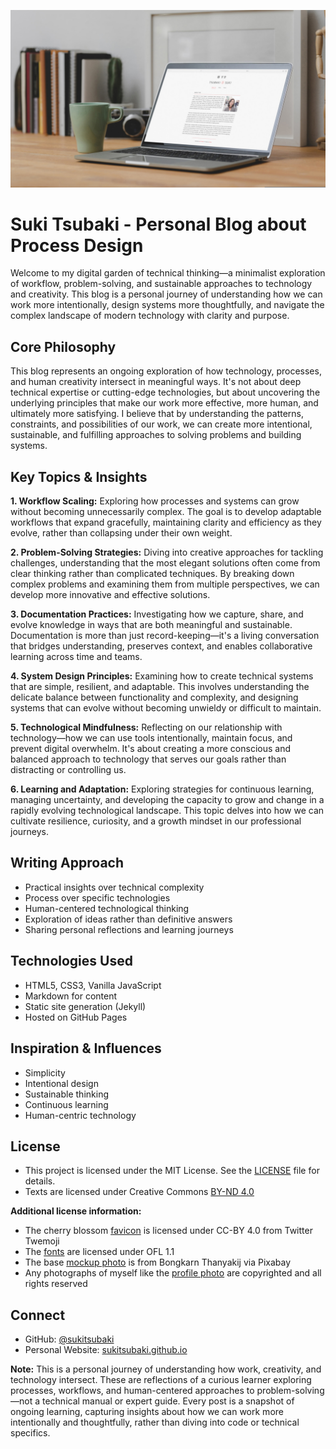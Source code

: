![Preview](/assets/images/preview.jpg "Preview of the Website")

# Suki Tsubaki - Personal Blog about Process Design
Welcome to my digital garden of technical thinking—a minimalist exploration of workflow, problem-solving, and sustainable approaches to technology and creativity. This blog is a personal journey of understanding how we can work more intentionally, design systems more thoughtfully, and navigate the complex landscape of modern technology with clarity and purpose.

## Core Philosophy

This blog represents an ongoing exploration of how technology, processes, and human creativity intersect in meaningful ways. It's not about deep technical expertise or cutting-edge technologies, but about uncovering the underlying principles that make our work more effective, more human, and ultimately more satisfying. I believe that by understanding the patterns, constraints, and possibilities of our work, we can create more intentional, sustainable, and fulfilling approaches to solving problems and building systems.

## Key Topics & Insights

**1. Workflow Scaling:** Exploring how processes and systems can grow without becoming unnecessarily complex. The goal is to develop adaptable workflows that expand gracefully, maintaining clarity and efficiency as they evolve, rather than collapsing under their own weight.

**2. Problem-Solving Strategies:** Diving into creative approaches for tackling challenges, understanding that the most elegant solutions often come from clear thinking rather than complicated techniques. By breaking down complex problems and examining them from multiple perspectives, we can develop more innovative and effective solutions.

**3. Documentation Practices:** Investigating how we capture, share, and evolve knowledge in ways that are both meaningful and sustainable. Documentation is more than just record-keeping—it's a living conversation that bridges understanding, preserves context, and enables collaborative learning across time and teams.

**4. System Design Principles:** Examining how to create technical systems that are simple, resilient, and adaptable. This involves understanding the delicate balance between functionality and complexity, and designing systems that can evolve without becoming unwieldy or difficult to maintain.

**5. Technological Mindfulness:** Reflecting on our relationship with technology—how we can use tools intentionally, maintain focus, and prevent digital overwhelm. It's about creating a more conscious and balanced approach to technology that serves our goals rather than distracting or controlling us.

**6. Learning and Adaptation:** Exploring strategies for continuous learning, managing uncertainty, and developing the capacity to grow and change in a rapidly evolving technological landscape. This topic delves into how we can cultivate resilience, curiosity, and a growth mindset in our professional journeys.

## Writing Approach

- Practical insights over technical complexity
- Process over specific technologies
- Human-centered technological thinking
- Exploration of ideas rather than definitive answers
- Sharing personal reflections and learning journeys

## Technologies Used

- HTML5, CSS3, Vanilla JavaScript
- Markdown for content
- Static site generation (Jekyll)
- Hosted on GitHub Pages

## Inspiration & Influences

- Simplicity
- Intentional design
- Sustainable thinking
- Continuous learning
- Human-centric technology

## License

* This project is licensed under the MIT License. See the [LICENSE](LICENSE) file for details.
* Texts are licensed under Creative Commons [BY-ND 4.0](https://creativecommons.org/licenses/by-nd/4.0/)

**Additional license information:**
* The cherry blossom [favicon](assets/favicon) is licensed under CC-BY 4.0 from Twitter Twemoji
* The [fonts](assets/fonts) are licensed under OFL 1.1
* The base [mockup photo](assets/images/preview.jpg) is from Bongkarn Thanyakij via Pixabay
* Any photographs of myself like the [profile photo](assets/images/suki-tsubaki__compressed.jpg) are copyrighted and all rights reserved

## Connect

- GitHub: [@sukitsubaki](https://github.com/sukitsubaki)
- Personal Website: [sukitsubaki.github.io](https://sukitsubaki.github.io)

**Note:** This is a personal journey of understanding how work, creativity, and technology intersect. These are reflections of a curious learner exploring processes, workflows, and human-centered approaches to problem-solving—not a technical manual or expert guide. Every post is a snapshot of ongoing learning, capturing insights about how we can work more intentionally and thoughtfully, rather than diving into code or technical specifics.

